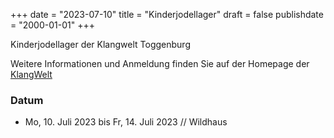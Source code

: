 ﻿+++
date = "2023-07-10"
title = "Kinderjodellager"
draft = false
publishdate = "2000-01-01"
+++

Kinderjodellager der Klangwelt Toggenburg

Weitere Informationen und Anmeldung finden Sie auf der Homepage der [KlangWelt](https://shop.e-guma.ch/klangwelt/de/events/kinderjodellager-nr-23-030-3744768)


### Datum

* Mo, 10. Juli 2023 bis Fr, 14. Juli 2023 // Wildhaus
